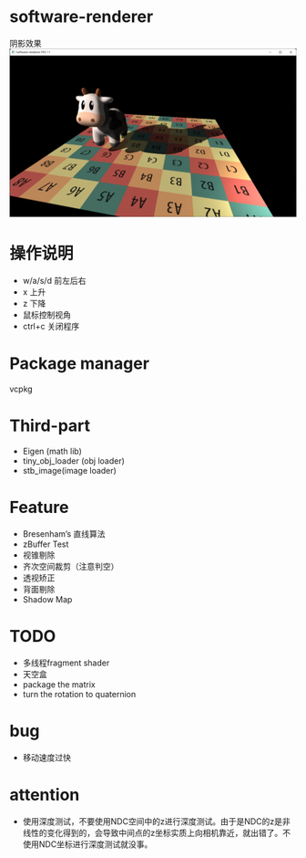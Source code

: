 # software-renderer
阴影效果
![img.png](images/img.png)



# 操作说明
+ w/a/s/d 前左后右
+ x 上升
+ z 下降
+ 鼠标控制视角
+ ctrl+c 关闭程序

# Package manager
vcpkg

# Third-part
+ Eigen (math lib)
+ tiny_obj_loader (obj loader)
+ stb_image(image loader)

# Feature
+ Bresenham’s 直线算法
+ zBuffer Test
+ 视锥剔除
+ 齐次空间裁剪（注意判空）
+ 透视矫正
+ 背面剔除
+ Shadow Map

# TODO
+ 多线程fragment shader
+ 天空盒
+ package the matrix
+ turn the rotation to quaternion

# bug
+ 移动速度过快

# attention
+ 使用深度测试，不要使用NDC空间中的z进行深度测试。由于是NDC的z是非线性的变化得到的，会导致中间点的z坐标实质上向相机靠近，就出错了。不使用NDC坐标进行深度测试就没事。
